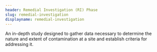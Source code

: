 ```yaml
---
header: Remedial Investigation (RI) Phase
slug: remedial-investigation
displayname: remedial-investigation
---
```

An in-depth study designed to gather data necessary to determine the nature and extent of contamination at a site and establish criteria for addressing it.